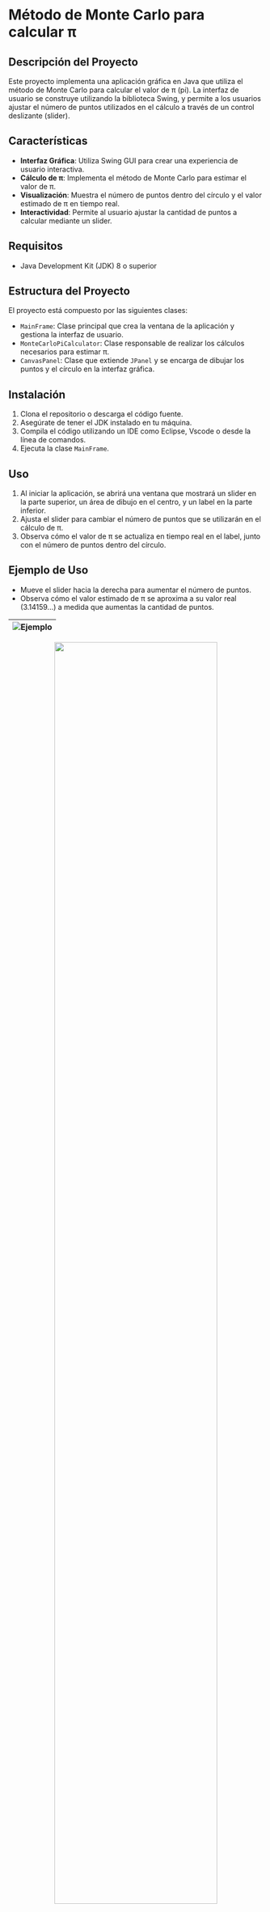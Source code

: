 # Método de Monte Carlo para calcular π

## Descripción del Proyecto

Este proyecto implementa una aplicación gráfica en Java que utiliza el método de Monte Carlo para calcular el valor de π (pi). La interfaz de usuario se construye utilizando la biblioteca Swing, y permite a los usuarios ajustar el número de puntos utilizados en el cálculo a través de un control deslizante (slider).

## Características

- **Interfaz Gráfica**: Utiliza Swing GUI  para crear una experiencia de usuario interactiva.
- **Cálculo de π**: Implementa el método de Monte Carlo para estimar el valor de π.
- **Visualización**: Muestra el número de puntos dentro del círculo y el valor estimado de π en tiempo real.
- **Interactividad**: Permite al usuario ajustar la cantidad de puntos a calcular mediante un slider.

## Requisitos

- Java Development Kit (JDK) 8 o superior


## Estructura del Proyecto

El proyecto está compuesto por las siguientes clases:

- `MainFrame`: Clase principal que crea la ventana de la aplicación y gestiona la interfaz de usuario.
- `MonteCarloPiCalculator`: Clase responsable de realizar los cálculos necesarios para estimar π.
- `CanvasPanel`: Clase que extiende `JPanel` y se encarga de dibujar los puntos y el círculo en la interfaz gráfica.

## Instalación

1. Clona el repositorio o descarga el código fuente.
2. Asegúrate de tener el JDK instalado en tu máquina.
3. Compila el código utilizando un IDE como  Eclipse, Vscode o desde la línea de comandos.
4. Ejecuta la clase `MainFrame`.

## Uso

1. Al iniciar la aplicación, se abrirá una ventana que mostrará un slider en la parte superior, un área de dibujo en el centro, y un label en la parte inferior.
2. Ajusta el slider para cambiar el número de puntos que se utilizarán en el cálculo de π.
3. Observa cómo el valor de π se actualiza en tiempo real en el label, junto con el número de puntos dentro del círculo.

## Ejemplo de Uso

- Mueve el slider hacia la derecha para aumentar el número de puntos.
- Observa cómo el valor estimado de π se aproxima a su valor real (3.14159...) a medida que aumentas la cantidad de puntos.





| ![Ejemplo]() |
|:--:|


<p align="center" width="100%">
    <img width="80%" src="https://github.com/crackoscl/crackoscl.github.io/blob/master/img/Grabaci%C3%B3n%20de%20pantalla%20desde%202024-09-13%2022-52-01.gif"> 
</p>


## Contribuciones

Las contribuciones son bienvenidas. Si deseas mejorar el proyecto, por favor crea un fork del repositorio y envía un pull request.

## Licencia

Este proyecto está bajo la Licencia MIT. Puedes usar, copiar, modificar y distribuir este software bajo los términos de esta licencia.

---

¡Disfruta explorando el método de Monte Carlo y aprendiendo sobre la estimación de π!
